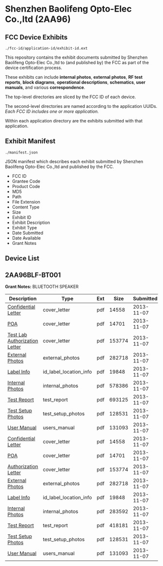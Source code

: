 # Shenzhen Baolifeng Opto-Elec Co.,ltd (2AA96)
## FCC Device Exhibits

```
./fcc-id/application-id/exhibit-id.ext
```

This repository contains the exhibit documents submitted by Shenzhen Baolifeng Opto-Elec Co.,ltd to (and published by) the FCC as part of the device certification process.

These exhibits can include **internal photos**, **external photos**, **RF test reports**, **block diagrams**, **operational descriptions**, **schematics**, **user manuals**, and various **correspondence**.

The top-level directories are sliced by the FCC ID of each device.

The second-level directories are named according to the application UUIDs. *Each FCC ID includes one or more application.*

Within each application directory are the exhibits submitted with that application. 

## Exhibit Manifest

```
./manifest.json
```

JSON manifest which describes each exhibit submitted by Shenzhen Baolifeng Opto-Elec Co.,ltd and published by the FCC.

- FCC ID
- Grantee Code
- Product Code
- MD5
- Path
- File Extension
- Content Type
- Size
- Exhibit ID
- Exhibit Description
- Exhibit Type
- Date Submitted
- Date Available
- Grant Notes

## Device List
## 2AA96BLF-BT001
**Grant Notes:** BLUETOOTH SPEAKER

| Description | Type | Ext | Size | Submitted | Available |
| ----------- | ---- | --- | ---- | --------- | --------- |
| [Confidential Letter](2AA96BLF-BT001/93ca6169e86feae79ded237ececdfac6/2113538.pdf) | cover_letter | pdf | 14558 | 2013-11-07 | 2013-11-07 |
| [POA](2AA96BLF-BT001/93ca6169e86feae79ded237ececdfac6/2113539.pdf) | cover_letter | pdf | 14701 | 2013-11-07 | 2013-11-07 |
| [Test Lab Authorization Letter](2AA96BLF-BT001/93ca6169e86feae79ded237ececdfac6/2113541.pdf) | cover_letter | pdf | 153774 | 2013-11-07 | 2013-11-07 |
| [External Photos](2AA96BLF-BT001/93ca6169e86feae79ded237ececdfac6/2113534.pdf) | external_photos | pdf | 282718 | 2013-11-07 | 2013-11-07 |
| [Label Info](2AA96BLF-BT001/93ca6169e86feae79ded237ececdfac6/2113537.pdf) | id_label_location_info | pdf | 19848 | 2013-11-07 | 2013-11-07 |
| [Internal Photos](2AA96BLF-BT001/93ca6169e86feae79ded237ececdfac6/2113536.pdf) | internal_photos | pdf | 578386 | 2013-11-07 | 2013-11-07 |
| [Test Report](2AA96BLF-BT001/93ca6169e86feae79ded237ececdfac6/2113535.pdf) | test_report | pdf | 693125 | 2013-11-07 | 2013-11-07 |
| [Test Setup Photos](2AA96BLF-BT001/93ca6169e86feae79ded237ececdfac6/2113540.pdf) | test_setup_photos | pdf | 128531 | 2013-11-07 | 2013-11-07 |
| [User Manual](2AA96BLF-BT001/93ca6169e86feae79ded237ececdfac6/2113542.pdf) | users_manual | pdf | 131093 | 2013-11-07 | 2013-11-07 |
| [Confidential Letter](2AA96BLF-BT001/f91226b4e0842685573b8c3824ab9b1a/2113538.pdf) | cover_letter | pdf | 14558 | 2013-11-07 | 2013-11-07 |
| [POA](2AA96BLF-BT001/f91226b4e0842685573b8c3824ab9b1a/2113539.pdf) | cover_letter | pdf | 14701 | 2013-11-07 | 2013-11-07 |
| [Authorization Letter](2AA96BLF-BT001/f91226b4e0842685573b8c3824ab9b1a/2113541.pdf) | cover_letter | pdf | 153774 | 2013-11-07 | 2013-11-07 |
| [External Photos](2AA96BLF-BT001/f91226b4e0842685573b8c3824ab9b1a/2113534.pdf) | external_photos | pdf | 282718 | 2013-11-07 | 2013-11-07 |
| [Label Info](2AA96BLF-BT001/f91226b4e0842685573b8c3824ab9b1a/2113537.pdf) | id_label_location_info | pdf | 19848 | 2013-11-07 | 2013-11-07 |
| [Internal Photos](2AA96BLF-BT001/f91226b4e0842685573b8c3824ab9b1a/2113565.pdf) | internal_photos | pdf | 283592 | 2013-11-07 | 2013-11-07 |
| [Test Report](2AA96BLF-BT001/f91226b4e0842685573b8c3824ab9b1a/2113569.pdf) | test_report | pdf | 418181 | 2013-11-07 | 2013-11-07 |
| [Test Setup Photos](2AA96BLF-BT001/f91226b4e0842685573b8c3824ab9b1a/2113540.pdf) | test_setup_photos | pdf | 128531 | 2013-11-07 | 2013-11-07 |
| [User Manual](2AA96BLF-BT001/f91226b4e0842685573b8c3824ab9b1a/2113542.pdf) | users_manual | pdf | 131093 | 2013-11-07 | 2013-11-07 |
